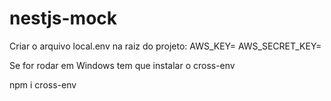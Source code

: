 # nestjs-mock

Criar o arquivo local.env na raiz do projeto:
AWS_KEY=
AWS_SECRET_KEY=


Se for rodar em Windows tem que instalar o cross-env

npm i cross-env
